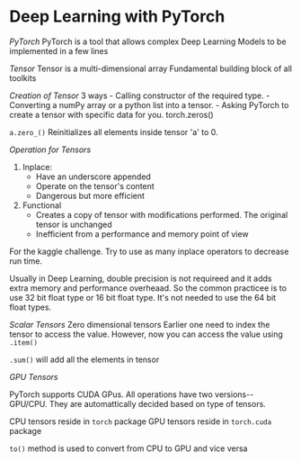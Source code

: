 # Deep Learning with PyTorch

*PyTorch*
PyTorch is a tool that allows complex Deep Learning Models to be implemented in a few lines

*Tensor*
Tensor is a multi-dimensional array
Fundamental building block of all toolkits

*Creation of Tensor*
3 ways
    -   Calling constructor of the required type.
    -   Converting a numPy array or a python list into a tensor.
    -   Asking PyTorch to create a tensor with specific data for you.   torch.zeros()


`a.zero_()`
Reinitializes all elements inside tensor 'a' to 0.

*Operation for Tensors*
1. Inplace: 
    - Have an underscore appended
    - Operate on the tensor's content
    - Dangerous but more efficient
2. Functional 
    - Creates a copy of tensor with modifications performed. The original tensor is unchanged
    - Inefficient from a performance and memory point of view

For the kaggle challenge. Try to use as many inplace operators to decrease run time.

Usually in Deep Learning, double precision is not requireed and it adds extra memory and performance overheaad. So the common practicee is to use 32 bit float type or 16 bit float type. It's not needed to use the 64 bit float types.


*Scalar Tensors*
Zero dimensional tensors
Earlier one need to index the tensor to access the value. However, now you can access the value using `.item()`


`.sum()` will add all the elements in tensor



*GPU Tensors*

PyTorch supports CUDA GPus. All operations have two versions-- GPU/CPU. They are automattically decided based on type of tensors.

CPU tensors reside in `torch` package
GPU tensors reside in `torch.cuda` package

`to()` method is used to convert  from CPU to GPU and vice versa





